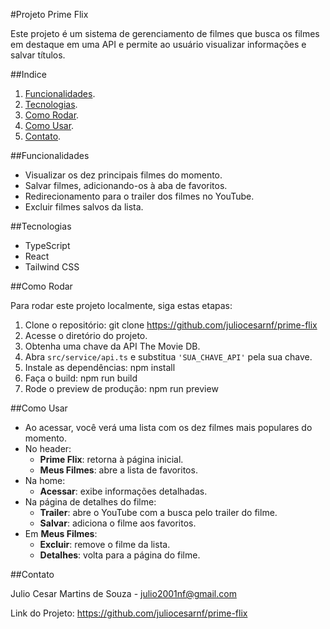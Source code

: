 #Projeto Prime Flix

Este projeto é um sistema de gerenciamento de filmes que busca os filmes em destaque em uma API e permite ao usuário visualizar informações e salvar títulos.

##Indice

1. [Funcionalidades](#Funcionalidades).
2. [Tecnologias](#Tecnologias).
3. [Como Rodar](#Como-Rodar).
4. [Como Usar](#Como-Usar).
5. [Contato](#Contato).

##Funcionalidades

- Visualizar os dez principais filmes do momento.
- Salvar filmes, adicionando-os à aba de favoritos.
- Redirecionamento para o trailer dos filmes no YouTube.
- Excluir filmes salvos da lista.

##Tecnologias

- TypeScript
- React
- Tailwind CSS

##Como Rodar

Para rodar este projeto localmente, siga estas etapas:

1. Clone o repositório:
   git clone https://github.com/juliocesarnf/prime-flix
2. Acesse o diretório do projeto.
3. Obtenha uma chave da API The Movie DB.
4. Abra `src/service/api.ts` e substitua `'SUA_CHAVE_API'` pela sua chave.
5. Instale as dependências:
   npm install
6. Faça o build:
   npm run build
7. Rode o preview de produção:
   npm run preview

##Como Usar

- Ao acessar, você verá uma lista com os dez filmes mais populares do momento.
- No header:
  - **Prime Flix**: retorna à página inicial.
  - **Meus Filmes**: abre a lista de favoritos.
- Na home:
    - **Acessar**: exibe informações detalhadas.
- Na página de detalhes do filme:
  - **Trailer**: abre o YouTube com a busca pelo trailer do filme.
  - **Salvar**: adiciona o filme aos favoritos.
- Em **Meus Filmes**:
  - **Excluir**: remove o filme da lista.
  - **Detalhes**: volta para a página do filme.

##Contato

Julio Cesar Martins de Souza - julio2001nf@gmail.com

Link do Projeto: https://github.com/juliocesarnf/prime-flix
